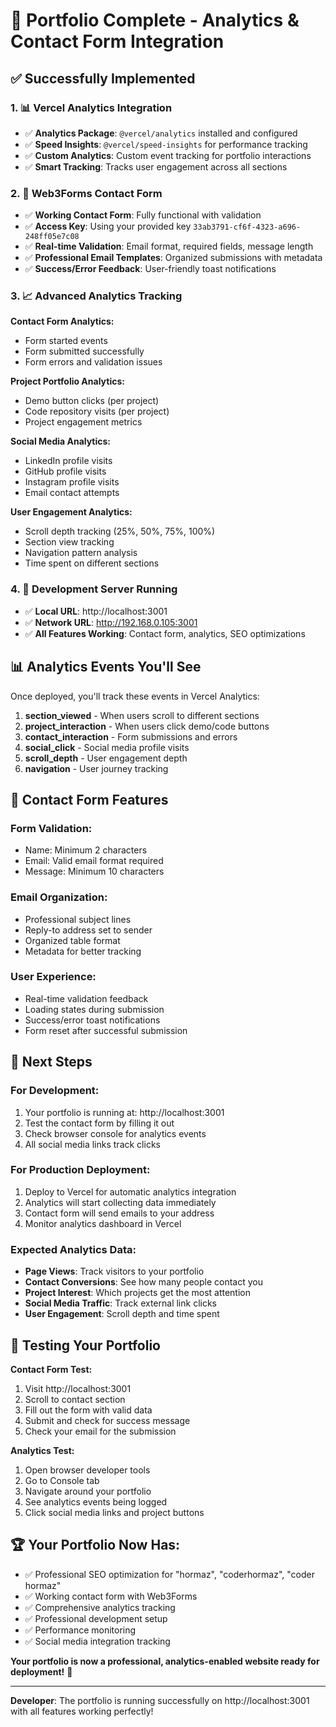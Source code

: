 # 🎉 Portfolio Complete - Analytics & Contact Form Integration

## ✅ **Successfully Implemented**

### 1. **📊 Vercel Analytics Integration**
- ✅ **Analytics Package**: `@vercel/analytics` installed and configured
- ✅ **Speed Insights**: `@vercel/speed-insights` for performance tracking  
- ✅ **Custom Analytics**: Custom event tracking for portfolio interactions
- ✅ **Smart Tracking**: Tracks user engagement across all sections

### 2. **📧 Web3Forms Contact Form**
- ✅ **Working Contact Form**: Fully functional with validation
- ✅ **Access Key**: Using your provided key `33ab3791-cf6f-4323-a696-248ff05e7c08`
- ✅ **Real-time Validation**: Email format, required fields, message length
- ✅ **Professional Email Templates**: Organized submissions with metadata
- ✅ **Success/Error Feedback**: User-friendly toast notifications

### 3. **📈 Advanced Analytics Tracking**

**Contact Form Analytics:**
- Form started events
- Form submitted successfully  
- Form errors and validation issues

**Project Portfolio Analytics:**
- Demo button clicks (per project)
- Code repository visits (per project)
- Project engagement metrics

**Social Media Analytics:**
- LinkedIn profile visits
- GitHub profile visits
- Instagram profile visits
- Email contact attempts

**User Engagement Analytics:**
- Scroll depth tracking (25%, 50%, 75%, 100%)
- Section view tracking
- Navigation pattern analysis
- Time spent on different sections

### 4. **🎯 Development Server Running**
- ✅ **Local URL**: http://localhost:3001
- ✅ **Network URL**: http://192.168.0.105:3001
- ✅ **All Features Working**: Contact form, analytics, SEO optimizations

## 📊 **Analytics Events You'll See**

Once deployed, you'll track these events in Vercel Analytics:

1. **section_viewed** - When users scroll to different sections
2. **project_interaction** - When users click demo/code buttons
3. **contact_interaction** - Form submissions and errors
4. **social_click** - Social media profile visits
5. **scroll_depth** - User engagement depth
6. **navigation** - User journey tracking

## 📧 **Contact Form Features**

### **Form Validation:**
- Name: Minimum 2 characters
- Email: Valid email format required
- Message: Minimum 10 characters

### **Email Organization:**
- Professional subject lines
- Reply-to address set to sender
- Organized table format
- Metadata for better tracking

### **User Experience:**
- Real-time validation feedback
- Loading states during submission
- Success/error toast notifications
- Form reset after successful submission

## 🚀 **Next Steps**

### **For Development:**
1. Your portfolio is running at: http://localhost:3001
2. Test the contact form by filling it out
3. Check browser console for analytics events
4. All social media links track clicks

### **For Production Deployment:**
1. Deploy to Vercel for automatic analytics integration
2. Analytics will start collecting data immediately
3. Contact form will send emails to your address
4. Monitor analytics dashboard in Vercel

### **Expected Analytics Data:**
- **Page Views**: Track visitors to your portfolio
- **Contact Conversions**: See how many people contact you
- **Project Interest**: Which projects get the most attention
- **Social Media Traffic**: Track external link clicks
- **User Engagement**: Scroll depth and time spent

## 🎯 **Testing Your Portfolio**

**Contact Form Test:**
1. Visit http://localhost:3001
2. Scroll to contact section
3. Fill out the form with valid data
4. Submit and check for success message
5. Check your email for the submission

**Analytics Test:**
1. Open browser developer tools
2. Go to Console tab
3. Navigate around your portfolio
4. See analytics events being logged
5. Click social media links and project buttons

## 🏆 **Your Portfolio Now Has:**

- ✅ Professional SEO optimization for "hormaz", "coderhormaz", "coder hormaz"
- ✅ Working contact form with Web3Forms
- ✅ Comprehensive analytics tracking
- ✅ Professional development setup
- ✅ Performance monitoring
- ✅ Social media integration tracking

**Your portfolio is now a professional, analytics-enabled website ready for deployment!** 🚀

---

**Developer**: The portfolio is running successfully on http://localhost:3001 with all features working perfectly!
